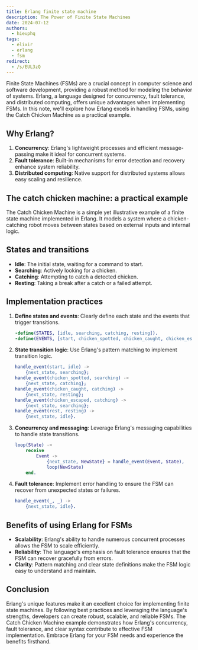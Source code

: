 ```yaml
---
title: Erlang finite state machine
description: The Power of Finite State Machines
date: 2024-07-12
authors:
  - hieuphq
tags:
  - elixir
  - erlang
  - fsm
redirect:
  - /s/EUL3zQ
---
```


Finite State Machines (FSMs) are a crucial concept in computer science and software development, providing a robust method for modeling the behavior of systems. Erlang, a language designed for concurrency, fault tolerance, and distributed computing, offers unique advantages when implementing FSMs. In this note, we'll explore how Erlang excels in handling FSMs, using the Catch Chicken Machine as a practical example.

## Why Erlang?

1. **Concurrency**: Erlang's lightweight processes and efficient message-passing make it ideal for concurrent systems.
2. **Fault tolerance**: Built-in mechanisms for error detection and recovery enhance system reliability.
3. **Distributed computing**: Native support for distributed systems allows easy scaling and resilience.

## The catch chicken machine: a practical example

The Catch Chicken Machine is a simple yet illustrative example of a finite state machine implemented in Erlang. It models a system where a chicken-catching robot moves between states based on external inputs and internal logic.

## States and transitions

- **Idle**: The initial state, waiting for a command to start.
- **Searching**: Actively looking for a chicken.
- **Catching**: Attempting to catch a detected chicken.
- **Resting**: Taking a break after a catch or a failed attempt.

## Implementation practices

1. **Define states and events**: Clearly define each state and the events that trigger transitions.

   ```erlang
   -define(STATES, [idle, searching, catching, resting]).
   -define(EVENTS, [start, chicken_spotted, chicken_caught, chicken_escaped, rest]).
   ```

2. **State transition logic**: Use Erlang's pattern matching to implement transition logic.

   ```erlang
   handle_event(start, idle) ->
       {next_state, searching};
   handle_event(chicken_spotted, searching) ->
       {next_state, catching};
   handle_event(chicken_caught, catching) ->
       {next_state, resting};
   handle_event(chicken_escaped, catching) ->
       {next_state, searching};
   handle_event(rest, resting) ->
       {next_state, idle}.
   ```

3. **Concurrency and messaging**: Leverage Erlang's messaging capabilities to handle state transitions.

   ```erlang
   loop(State) ->
       receive
           Event ->
               {next_state, NewState} = handle_event(Event, State),
               loop(NewState)
       end.
   ```

4. **Fault tolerance**: Implement error handling to ensure the FSM can recover from unexpected states or failures.
   ```erlang
   handle_event(_, _) ->
       {next_state, idle}.
   ```

## Benefits of using Erlang for FSMs

- **Scalability**: Erlang's ability to handle numerous concurrent processes allows the FSM to scale efficiently.
- **Reliability**: The language's emphasis on fault tolerance ensures that the FSM can recover gracefully from errors.
- **Clarity**: Pattern matching and clear state definitions make the FSM logic easy to understand and maintain.

## Conclusion

Erlang's unique features make it an excellent choice for implementing finite state machines. By following best practices and leveraging the language's strengths, developers can create robust, scalable, and reliable FSMs. The Catch Chicken Machine example demonstrates how Erlang's concurrency, fault tolerance, and clear syntax contribute to effective FSM implementation. Embrace Erlang for your FSM needs and experience the benefits firsthand.
